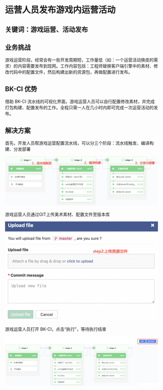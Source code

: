 # 运营人员发布游戏内运营活动


## 关键词：游戏运营、活动发布

## 业务挑战

游戏运营阶段，经常会有一些开发周期短，工作量低（如：一个运营活动换皮的需求）的内容需要发布到现网。工作内容包括：工程师替换客户端引擎中的素材、修改代码中的配置文件，然后构建出新的资源包，再做配置进行发布。

## BK-CI 优势

借助 BK-CI 流水线的可视化界面，游戏运营人员可以自行配置修改素材，并完成打包构建、配置发布的工作。全程只需一人在几小时内即可完成一次运营活动的发布。


## 解决方案

首先，开发人员帮游戏运营配置流水线，可以分三个阶段：流水线触发、编译构建、分发部署

![&#x56FE;1](../../../assets/scene-operators-upload-resources-a.png)

游戏运营人员通过GIT上传美术素材、配置文件至版本库

![&#x56FE;1](../../../assets/scene-operators-upload-resources-b.png)


游戏运营人员打开 BK-CI，点击“执行”，等待执行结束

![&#x56FE;1](../../../assets/scene-operators-upload-resources-c.png)